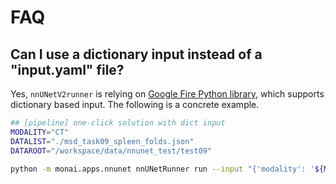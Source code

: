 # FAQ

## Can I use a dictionary input instead of a "input.yaml" file?
Yes, ```nnUNetV2runner``` is relying on [Google Fire Python library](https://github.com/google/python-fire), which supports dictionary based input. The following is a concrete example.

```bash
## [pipeline] one-click solution with dict input
MODALITY="CT"
DATALIST="./msd_task09_spleen_folds.json"
DATAROOT="/workspace/data/nnunet_test/test09"

python -m monai.apps.nnunet nnUNetRunner run --input "{'modality': '${MODALITY}', 'datalist': '${DATALIST}', 'dataroot': '${DATAROOT}'}"


```
